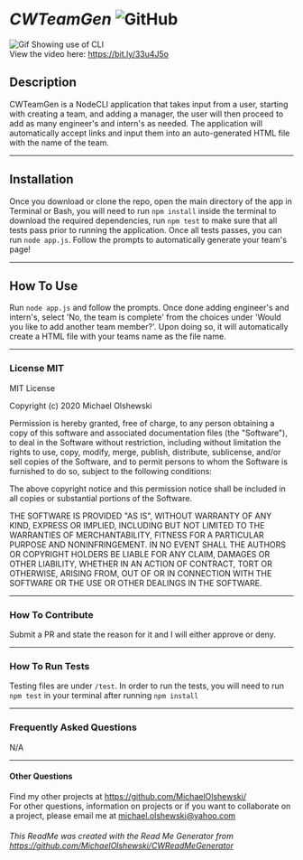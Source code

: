 
# __*CWTeamGen*__ ![GitHub](https://img.shields.io/github/license/MichaelOlshewski/CWTeamGen)

![Gif Showing use of CLI](assets/CWTeamGenGif.gif)   
View the video here: https://bit.ly/33u4J5o

## __Description__
CWTeamGen is a NodeCLI application that takes input from a user, starting with creating a team, and adding a manager, the user will then proceed to add as many engineer's and intern's as needed. The application will automatically accept links and input them into an auto-generated HTML file with the name of the team.

<hr>

## __Installation__
Once you download or clone the repo, open the main directory of the app in Terminal or Bash, you will need to run `npm install` inside the terminal to download the required dependencies, run `npm test` to make sure that all tests pass prior to running the application. Once all tests passes, you can run `node app.js`. Follow the prompts to automatically generate your team's page!

<hr>

## __How To Use__
Run `node app.js` and follow the prompts. Once done adding engineer's and intern's, select 'No, the team is complete' from the choices under 'Would you like to add another team member?'. Upon doing so, it will automatically create a HTML file with your teams name as the file name.

<hr>

### __License__ MIT   
MIT License

Copyright (c) 2020 Michael Olshewski

Permission is hereby granted, free of charge, to any person obtaining a copy
of this software and associated documentation files (the "Software"), to deal
in the Software without restriction, including without limitation the rights
to use, copy, modify, merge, publish, distribute, sublicense, and/or sell
copies of the Software, and to permit persons to whom the Software is
furnished to do so, subject to the following conditions:

The above copyright notice and this permission notice shall be included in all
copies or substantial portions of the Software.

THE SOFTWARE IS PROVIDED "AS IS", WITHOUT WARRANTY OF ANY KIND, EXPRESS OR
IMPLIED, INCLUDING BUT NOT LIMITED TO THE WARRANTIES OF MERCHANTABILITY,
FITNESS FOR A PARTICULAR PURPOSE AND NONINFRINGEMENT. IN NO EVENT SHALL THE
AUTHORS OR COPYRIGHT HOLDERS BE LIABLE FOR ANY CLAIM, DAMAGES OR OTHER
LIABILITY, WHETHER IN AN ACTION OF CONTRACT, TORT OR OTHERWISE, ARISING FROM,
OUT OF OR IN CONNECTION WITH THE SOFTWARE OR THE USE OR OTHER DEALINGS IN THE
SOFTWARE.

<hr>

### __How To Contribute__
Submit a PR and state the reason for it and I will either approve or deny.

<hr>

### __How To Run Tests__
Testing files are under `/test`. In order to run the tests, you will need to run `npm test` in your terminal after running `npm install`

<hr>

### __Frequently Asked Questions__
N/A

<hr>

#### __Other Questions__
Find my other projects at https://github.com/MichaelOlshewski/ <br>
For other questions, information on projects or if you want to collaborate on a project, please email me at michael.olshewski@yahoo.com

###### This ReadMe was created with the Read Me Generator from https://github.com/MichaelOlshewski/CWReadMeGenerator
  